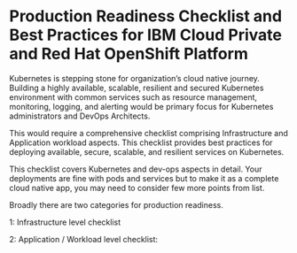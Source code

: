 # Production Readiness Checklist and Best Practices for IBM Cloud Private and Red Hat OpenShift Platform  
 

Kubernetes is stepping stone for organization’s cloud native journey. Building a highly available, scalable, resilient and secured Kubernetes environment with common services such as resource management, monitoring, logging, and alerting would be primary focus for Kubernetes administrators and DevOps Architects.  

This would require a comprehensive checklist comprising Infrastructure and Application workload aspects. This checklist provides best practices for deploying available, secure, scalable, and resilient services on Kubernetes. 

This checklist covers Kubernetes and dev-ops aspects in detail. Your deployments are fine with pods and services but to make it as a complete cloud native app, you may need to consider few more points from list.   

 

Broadly there are two categories for production readiness.  

1: Infrastructure level checklist 

2: Application / Workload level checklist: 

